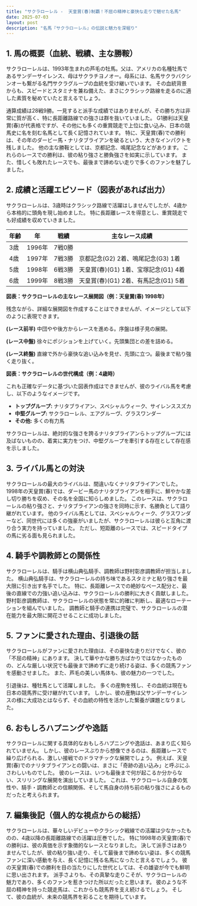 ```yaml
---
title: "サクラローレル -  天皇賞(春)制覇！不屈の精神と豪快な走りで魅せた名馬"
date: 2025-07-03
layout: post
description: "名馬『サクラローレル』の伝説と魅力を深堀り"
---
```


## 1. 馬の概要（血統、戦績、主な勝鞍）

サクラローレルは、1993年生まれの芦毛の牡馬。父は、アメリカの名種牡馬であるサンデーサイレンス、母はサクラチヨノオー。母系には、名馬サクラバクシンオーも繋がる名門サクラグループの血統を受け継いでいます。  その血統背景からも、スピードとスタミナを兼ね備えた、まさにクラシック路線を走るのに適した素質を秘めていたと言えるでしょう。

通算成績は28戦9勝。一見すると派手な成績ではありませんが、その勝ち方は非常に質が高く、特に長距離路線での強さは群を抜いていました。  G1勝利は天皇賞(春)が代表格ですが、その他にも多くの重賞競走で上位に食い込み、日本の競馬史に名を刻む名馬として長く記憶されています。  特に、天皇賞(春)での勝利は、その年のダービー馬・ナリタブライアンを破るという、大きなインパクトを残しました。  他の主な勝鞍としては、京都記念、鳴尾記念などがあります。  これらのレースでの勝利は、彼の粘り強さと勝負強さを如実に示しています。  また、惜しくも敗れたレースでも、最後まで諦めない走りで多くのファンを魅了しました。


## 2. 成績と活躍エピソード（図表があれば出力）

サクラローレルは、3歳時はクラシック路線で活躍はしませんでしたが、4歳から本格的に頭角を現し始めました。  特に長距離レースを得意とし、重賞競走でも好成績を収めていきました。

| 年齢 | 年 | 戦績 | 主なレース成績 |
|---|---|---|---|
| 3歳 | 1996年 | 7戦0勝 |  |
| 4歳 | 1997年 | 7戦3勝 | 京都記念(G2) 2着、鳴尾記念(G3) 1着 |
| 5歳 | 1998年 | 6戦3勝 | 天皇賞(春)(G1) 1着、宝塚記念(G1) 4着 |
| 6歳 | 1999年 | 8戦3勝 |  天皇賞(春)(G1) 2着、有馬記念(G1) 5着 |


**図表：サクラローレルの主なレース展開図（例：天皇賞(春) 1998年）**

残念ながら、詳細な展開図を作成することはできませんが、イメージとして以下のように表現できます。

**(レース前半)**  中団やや後方からレースを進める。序盤は様子見の展開。

**(レース中盤)**  徐々にポジションを上げていく。先頭集団との差を詰める。

**(レース終盤)**  直線で外から豪快な追い込みを見せ、先頭に立つ。最後まで粘り強く走り抜く。


**図表：サクラローレルの世代構成（例：4歳時）**

これも正確なデータに基づいた図表作成はできませんが、彼のライバル馬を考慮し、以下のようなイメージです。

* **トップグループ:** ナリタブライアン、スペシャルウィーク、サイレンススズカ
* **中堅グループ:** サクラローレル、エアグルーヴ、グラスワンダー
* **その他:**  多くの有力馬


サクラローレルは、絶対的な強さを誇るナリタブライアンらトップグループには及ばないものの、着実に実力をつけ、中堅グループを牽引する存在として存在感を示しました。


## 3. ライバル馬との対決

サクラローレルの最大のライバルは、間違いなくナリタブライアンでした。  1998年の天皇賞(春)では、ダービー馬のナリタブライアンを相手に、鮮やかな差し切り勝ちを収め、その名を全国に知らしめました。  このレースは、サクラローレルの粘り強さと、ナリタブライアンの強さを同時に示す、名勝負として語り継がれています。  他のライバル馬としては、スペシャルウィーク、グラスワンダーなど、同世代には多くの強豪がいましたが、サクラローレルは彼らと互角に渡り合う実力を持っていました。  ただし、短距離のレースでは、スピードタイプの馬に劣る面も見られました。


## 4. 騎手や調教師との関係性

サクラローレルは、騎手は横山典弘騎手、調教師は野村彰彦調教師が担当しました。  横山典弘騎手は、サクラローレルの持ち味であるスタミナと粘り強さを最大限に引き出す名手でした。  特に、長距離レースでの絶妙なペース配分と、最後の直線での力強い追い込みは、サクラローレルの勝利に大きく貢献しました。  野村彰彦調教師は、サクラローレルの状態を常に的確に判断し、最適なローテーションを組んでいました。  調教師と騎手の連携は完璧で、サクラローレルの潜在能力を最大限に開花させることに成功しました。


## 5. ファンに愛された理由、引退後の話

サクラローレルがファンに愛された理由は、その豪快な走りだけでなく、彼の「不屈の精神」にあります。  決して華やかな勝ち方ばかりではなかったものの、どんな厳しい状況でも最後まで諦めずに走り続ける姿は、多くの競馬ファンを感動させました。  また、芦毛の美しい馬体も、彼の魅力の一つでした。

引退後は、種牡馬として活躍しました。  多くの産駒を残し、その血統は現在も日本の競馬界に受け継がれています。  しかし、彼の産駒は父サンデーサイレンスの様に大成功とはならず、その血統の特性を活かした繋養が課題となりました。


## 6. おもしろハプニングや逸話

サクラローレルに関する具体的なおもしろハプニングや逸話は、あまり広く知られていません。  しかし、彼のレースぶりから想像できるのは、長距離レースで繰り広げられる、激しい接戦でのドラマチックな展開でしょう。  例えば、天皇賞(春)でのナリタブライアンとの闘いは、まさに「奇跡の追い込み」と呼ぶにふさわしいものでした。  彼のレースは、いつも最後まで何が起こるか分からない、スリリングな展開を演出していました。  これは、サクラローレル自身の気性や、騎手・調教師との信頼関係、そして馬自身の持ち前の粘り強さによるものだったと考えられます。


## 7. 編集後記（個人的な視点からの総括）

サクラローレルは、華々しいデビューやクラシック戦線での活躍は少なかったものの、4歳以降の長距離路線での活躍は圧巻でした。  特に1998年の天皇賞(春)での勝利は、彼の真価を示す象徴的なレースとなりました。  決して派手さはありませんでしたが、彼の粘り強い走り、そして最後まで諦めない姿は、多くの競馬ファンに深い感動を与え、長く記憶に残る名馬になったと言えるでしょう。  彼の天皇賞(春)での勝利を目の当たりにした世代としては、その雄姿が今でも鮮明に思い出されます。  派手さよりも、その真摯な走りこそが、サクラローレルの魅力であり、多くのファンを惹きつけた所以だったと思います。  彼のような不屈の精神を持った競走馬は、これからも競馬界を支え続けるでしょう。  そして、彼の血統が、未来の競馬界を彩ることを期待しています。
